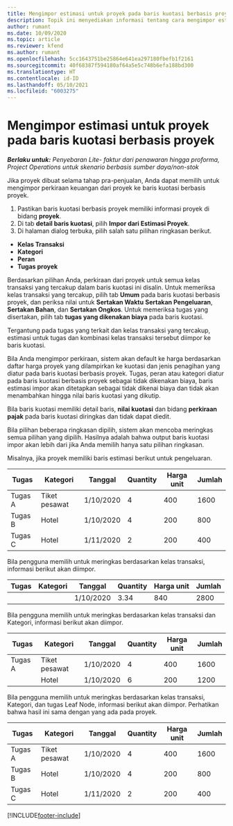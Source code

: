 ```yaml
---
title: Mengimpor estimasi untuk proyek pada baris kuotasi berbasis proyek - lite
description: Topik ini menyediakan informasi tentang cara mengimpor estimasi dari proyek ke baris kuotasi.
author: rumant
ms.date: 10/09/2020
ms.topic: article
ms.reviewer: kfend
ms.author: rumant
ms.openlocfilehash: 5cc1643751be25864e641ea297180fbefb1f2161
ms.sourcegitcommit: 40f68387f594180af64a5e5c748b6efa188bd300
ms.translationtype: HT
ms.contentlocale: id-ID
ms.lasthandoff: 05/10/2021
ms.locfileid: "6003275"
---
```

# <a name="import-estimates-for-a-project-to-a-project-based-quote-line"></a>Mengimpor estimasi untuk proyek pada baris kuotasi berbasis proyek 

_**Berlaku untuk:** Penyebaran Lite- faktur dari penawaran hingga proforma, Project Operations untuk skenario berbasis sumber daya/non-stok_

Jika proyek dibuat selama tahap pra-penjualan, Anda dapat memilih untuk mengimpor perkiraan keuangan dari proyek ke baris kuotasi berbasis proyek.

1. Pastikan baris kuotasi berbasis proyek memiliki informasi proyek di bidang **proyek**.
2. Di tab **detail baris kuotasi**, pilih **Impor dari Estimasi Proyek**.
3. Di halaman dialog terbuka, pilih salah satu pilihan ringkasan berikut.

  - **Kelas Transaksi**
  - **Kategori**
  - **Peran** 
  - **Tugas proyek**

Berdasarkan pilihan Anda, perkiraan dari proyek untuk semua kelas transaksi yang tercakup dalam baris kuotasi ini disalin. Untuk memeriksa kelas transaksi yang tercakup, pilih tab **Umum** pada baris kuotasi berbasis proyek, dan periksa nilai untuk **Sertakan Waktu** **Sertakan Pengeluaran**, **Sertakan Bahan**, dan **Sertakan Ongkos**.  Untuk memeriksa tugas yang disertakan, pilih tab **tugas yang dikenakan biaya** pada baris kuotasi.

Tergantung pada tugas yang terkait dan kelas transaksi yang tercakup, estimasi untuk tugas dan kombinasi kelas transaksi tersebut diimpor ke baris kuotasi.

Bila Anda mengimpor perkiraan, sistem akan default ke harga berdasarkan daftar harga proyek yang dilampirkan ke kuotasi dan jenis penagihan yang diatur pada baris kuotasi berbasis proyek. Tugas, peran atau kategori diatur pada baris kuotasi berbasis proyek sebagai tidak dikenakan biaya, baris estimasi impor akan ditetapkan sebagai tidak dikenai biaya dan tidak akan menambahkan hingga nilai baris kuotasi yang dikutip.

Bila baris kuotasi memiliki detail baris, **nilai kuotasi** dan bidang **perkiraan pajak** pada baris kuotasi diringkas dan tidak dapat diedit.

Bila pilihan beberapa ringkasan dipilih, sistem akan mencoba meringkas semua pilihan yang dipilih. Hasilnya adalah bahwa output baris kuotasi impor akan lebih dari jika Anda memilih hanya satu pilihan ringkasan.

Misalnya, jika proyek memiliki baris estimasi berikut untuk pengeluaran.

| Tugas | Kategori | Tanggal | Quantity | Harga unit | Jumlah |
| --- | --- | --- | --- | --- | --- |
| Tugas A | Tiket pesawat | 1/10/2020 | 4 | 400 | 1600 |
| Tugas B | Hotel | 1/10/2020 | 4 | 200 | 800 |
| Tugas C | Hotel | 1/11/2020 | 2 | 200 | 400 |

Bila pengguna memilih untuk meringkas berdasarkan kelas transaksi, informasi berikut akan diimpor.

| Tugas | Kategori | Tanggal | Quantity | Harga unit | Jumlah |
| --- | --- | --- | --- | --- | --- |
|||1/10/2020 | 3.34 | 840 | 2800 |

Bila pengguna memilih untuk meringkas berdasarkan kelas transaksi dan Kategori, informasi berikut akan diimpor.

| Tugas | Kategori | Tanggal | Quantity | Harga unit | Jumlah |
| --- | --- | --- | --- | --- | --- |
| Tugas A | Tiket pesawat | 1/10/2020 | 4 | 400 | 1600 |
| | Hotel | 1/10/2020 | 6 | 200 | 1200 |

Bila pengguna memilih untuk meringkas berdasarkan kelas transaksi, Kategori, dan tugas Leaf Node, informasi berikut akan diimpor. Perhatikan bahwa hasil ini sama dengan yang ada pada proyek.

| Tugas | Kategori | Tanggal | Quantity | Harga unit | Jumlah |
| --- | --- | --- | --- | --- | --- |
| Tugas A | Tiket pesawat | 1/10/2020 | 4 | 400 | 1600 |
| Tugas B | Hotel | 1/10/2020 | 4 | 200 | 800 |
| Tugas C | Hotel | 1/11/2020 | 2 | 200 | 400 |


[!INCLUDE[footer-include](../../includes/footer-banner.md)]
